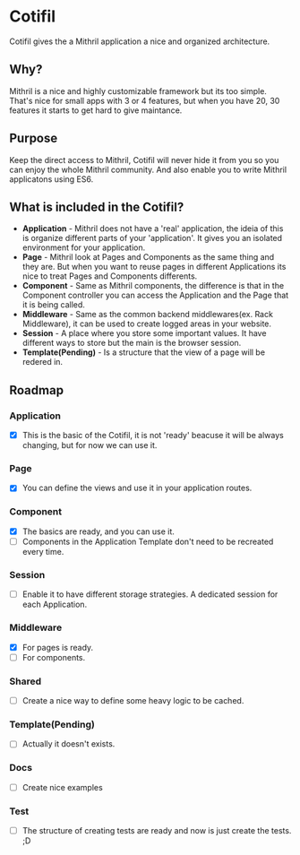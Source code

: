 # Cotifil
Cotifil gives the a Mithril application a nice and organized architecture.

## Why?
Mithril is a nice and highly customizable framework but its too simple. That's nice for small apps with 3 or 4 features, but when you have 20, 30 features it starts to get hard to give maintance.

## Purpose
Keep the direct access to Mithril, Cotifil will never hide it from you so you can enjoy the whole Mithril community. And also enable you to write Mithril applicatons using ES6.

## What is included in the Cotifil?
* **Application** - Mithril does not have a 'real' application, the ideia of this is organize different parts of your 'application'. It gives you an isolated environment for your application.
* **Page** - Mithril look at Pages and Components as the same thing and they are. But when you want to reuse pages in different Applications its nice to treat Pages and Components differents.
* **Component** - Same as Mithril components, the difference is that in the Component controller you can access the Application and the Page that it is being called.
* **Middleware** - Same as the common backend middlewares(ex. Rack Middleware), it can be used to create logged areas in your website.
* **Session** - A place where you store some important values. It have different ways to store but the main is the browser session.
* **Template(Pending)** - Is a structure that the view of a page will be redered in.

## Roadmap

### Application
* [x] This is the basic of the Cotifil, it is not 'ready' beacuse it will be always changing, but for now we can use it.

### Page
* [x] You can define the views and use it in your application routes.

### Component
* [x] The basics are ready, and you can use it.
* [ ] Components in the Application Template don't need to be recreated every time.

### Session
* [ ] Enable it to have different storage strategies. A dedicated session for each Application.

### Middleware
* [x] For pages is ready.
* [ ] For components.

### Shared
* [ ] Create a nice way to define some heavy logic to be cached.

### Template(Pending)
* [ ] Actually it doesn't exists.

### Docs
* [ ] Create nice examples

### Test
* [ ] The structure of creating tests are ready and now is just create the tests. ;D
